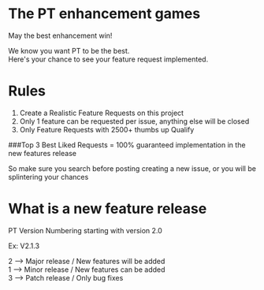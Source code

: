 # The PT enhancement games  
May the best enhancement win!  

We know you want PT to be the best.  
Here's your chance to see your feature request implemented.

# Rules

1. Create a Realistic Feature Requests on this project
2. Only 1 feature can be requested per issue, anything else will be closed
3. Only Feature Requests with 2500+ thumbs up Qualify

###Top 3 Best Liked Requests = 100% guaranteed implementation in the new features release

So make sure you search before posting creating a new issue, or you will be splintering your chances  

# What is a new feature release
PT Version Numbering starting with version 2.0  

Ex: V2.1.3  

2 --> Major release / New features will be added  
1 --> Minor release / New features can be added  
3 --> Patch release / Only bug fixes  
